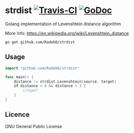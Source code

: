 # strdist [![Travis-CI](https://travis-ci.org/RadekD/strdist.svg)](https://travis-ci.org/RadekD/strdist) [![GoDoc](https://godoc.org/github.com/RadekD/strdist?status.svg)](https://godoc.org/github.com/RadekD/strdist)

Golang implementation of Levenshtein distance algorithm

More info: https://en.wikipedia.org/wiki/Levenshtein_distance


`go get github.com/RadekD/strdist`

## Usage
```go
import "github.com/RadekD/strdist"

func main() {
    distance := strdist.Levenshtein(source, target)
    if distance > 0 && distance < 3 {
        //typo?
    }
}
```

## Licence

GNU General Public License